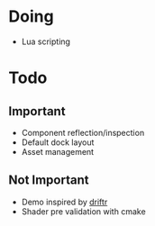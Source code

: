# Doing
- Lua scripting

# Todo
## Important
- Component reflection/inspection
- Default dock layout
- Asset management

## Not Important
- Demo inspired by [driftr](https://kindanice.itch.io/driftr)
- Shader pre validation with cmake
